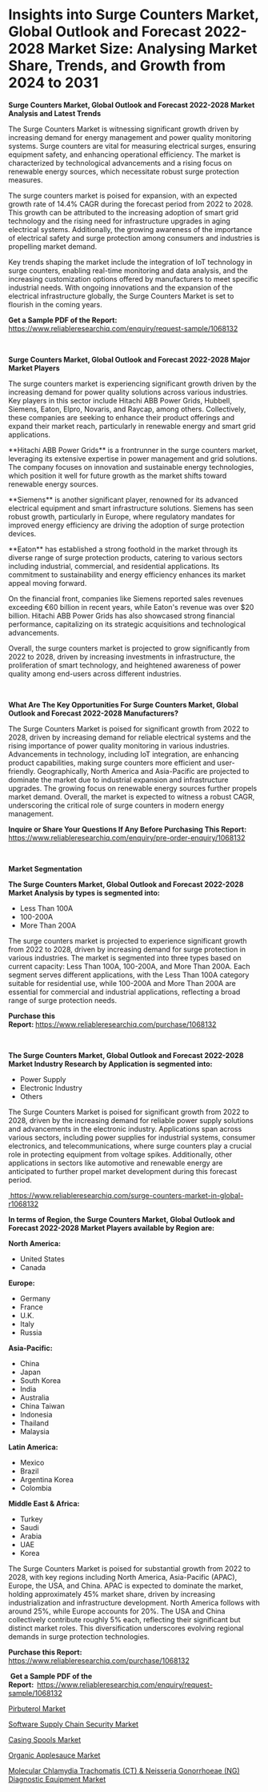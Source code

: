<p><h1>Insights into Surge Counters Market, Global Outlook and Forecast 2022-2028 Market Size: Analysing Market Share, Trends, and Growth from 2024 to 2031</h1></p><p><strong>Surge Counters Market, Global Outlook and Forecast 2022-2028 Market Analysis and Latest Trends</strong></p>
<p><p>The Surge Counters Market is witnessing significant growth driven by increasing demand for energy management and power quality monitoring systems. Surge counters are vital for measuring electrical surges, ensuring equipment safety, and enhancing operational efficiency. The market is characterized by technological advancements and a rising focus on renewable energy sources, which necessitate robust surge protection measures.</p><p>The surge counters market is poised for expansion, with an expected growth rate of 14.4% CAGR during the forecast period from 2022 to 2028. This growth can be attributed to the increasing adoption of smart grid technology and the rising need for infrastructure upgrades in aging electrical systems. Additionally, the growing awareness of the importance of electrical safety and surge protection among consumers and industries is propelling market demand.</p><p>Key trends shaping the market include the integration of IoT technology in surge counters, enabling real-time monitoring and data analysis, and the increasing customization options offered by manufacturers to meet specific industrial needs. With ongoing innovations and the expansion of the electrical infrastructure globally, the Surge Counters Market is set to flourish in the coming years.</p></p>
<p><strong>Get a Sample PDF of the Report:&nbsp;</strong> <a href="https://www.reliableresearchiq.com/enquiry/request-sample/1068132?utm_campaign=1141&utm_medium=2&utm_source=Github&utm_content=ia&utm_term=04122024&utm_id=surge-counters-market-global-outlook-and-forecast-2022-2028">https://www.reliableresearchiq.com/enquiry/request-sample/1068132</a></p>
<p>&nbsp;</p>
<p><strong>Surge Counters Market, Global Outlook and Forecast 2022-2028 Major Market Players</strong></p>
<p><p>The surge counters market is experiencing significant growth driven by the increasing demand for power quality solutions across various industries. Key players in this sector include Hitachi ABB Power Grids, Hubbell, Siemens, Eaton, Elpro, Novaris, and Raycap, among others. Collectively, these companies are seeking to enhance their product offerings and expand their market reach, particularly in renewable energy and smart grid applications.</p><p>**Hitachi ABB Power Grids** is a frontrunner in the surge counters market, leveraging its extensive expertise in power management and grid solutions. The company focuses on innovation and sustainable energy technologies, which position it well for future growth as the market shifts toward renewable energy sources. </p><p>**Siemens** is another significant player, renowned for its advanced electrical equipment and smart infrastructure solutions. Siemens has seen robust growth, particularly in Europe, where regulatory mandates for improved energy efficiency are driving the adoption of surge protection devices.</p><p>**Eaton** has established a strong foothold in the market through its diverse range of surge protection products, catering to various sectors including industrial, commercial, and residential applications. Its commitment to sustainability and energy efficiency enhances its market appeal moving forward.</p><p>On the financial front, companies like Siemens reported sales revenues exceeding €60 billion in recent years, while Eaton's revenue was over $20 billion. Hitachi ABB Power Grids has also showcased strong financial performance, capitalizing on its strategic acquisitions and technological advancements.</p><p>Overall, the surge counters market is projected to grow significantly from 2022 to 2028, driven by increasing investments in infrastructure, the proliferation of smart technology, and heightened awareness of power quality among end-users across different industries.</p></p>
<p>&nbsp;</p>
<p><strong>What Are The Key Opportunities For Surge Counters Market, Global Outlook and Forecast 2022-2028 Manufacturers?</strong></p>
<p><p>The Surge Counters Market is poised for significant growth from 2022 to 2028, driven by increasing demand for reliable electrical systems and the rising importance of power quality monitoring in various industries. Advancements in technology, including IoT integration, are enhancing product capabilities, making surge counters more efficient and user-friendly. Geographically, North America and Asia-Pacific are projected to dominate the market due to industrial expansion and infrastructure upgrades. The growing focus on renewable energy sources further propels market demand. Overall, the market is expected to witness a robust CAGR, underscoring the critical role of surge counters in modern energy management.</p></p>
<p><strong>Inquire or Share Your Questions If Any Before Purchasing This Report:</strong> <a href="https://www.reliableresearchiq.com/enquiry/pre-order-enquiry/1068132?utm_campaign=1141&utm_medium=2&utm_source=Github&utm_content=ia&utm_term=04122024&utm_id=surge-counters-market-global-outlook-and-forecast-2022-2028">https://www.reliableresearchiq.com/enquiry/pre-order-enquiry/1068132</a></p>
<p>&nbsp;</p>
<p><strong>Market Segmentation</strong></p>
<p><strong>The Surge Counters Market, Global Outlook and Forecast 2022-2028 Market Analysis by types is segmented into:</strong></p>
<p><ul><li>Less Than 100A</li><li>100-200A</li><li>More Than 200A</li></ul></p>
<p><p>The surge counters market is projected to experience significant growth from 2022 to 2028, driven by increasing demand for surge protection in various industries. The market is segmented into three types based on current capacity: Less Than 100A, 100-200A, and More Than 200A. Each segment serves different applications, with the Less Than 100A category suitable for residential use, while 100-200A and More Than 200A are essential for commercial and industrial applications, reflecting a broad range of surge protection needs.</p></p>
<p><strong>Purchase this Report:&nbsp;</strong><a href="https://www.reliableresearchiq.com/purchase/1068132?utm_campaign=1141&utm_medium=2&utm_source=Github&utm_content=ia&utm_term=04122024&utm_id=surge-counters-market-global-outlook-and-forecast-2022-2028">https://www.reliableresearchiq.com/purchase/1068132</a></p>
<p>&nbsp;</p>
<p><strong>The Surge Counters Market, Global Outlook and Forecast 2022-2028 Market Industry Research by Application is segmented into:</strong></p>
<p><ul><li>Power Supply</li><li>Electronic Industry</li><li>Others</li></ul></p>
<p><p>The Surge Counters Market is poised for significant growth from 2022 to 2028, driven by the increasing demand for reliable power supply solutions and advancements in the electronic industry. Applications span across various sectors, including power supplies for industrial systems, consumer electronics, and telecommunications, where surge counters play a crucial role in protecting equipment from voltage spikes. Additionally, other applications in sectors like automotive and renewable energy are anticipated to further propel market development during this forecast period.</p></p>
<p><a href="https://www.reliableresearchiq.com/surge-counters-market-in-global-r1068132?utm_campaign=1141&utm_medium=2&utm_source=Github&utm_content=ia&utm_term=04122024&utm_id=surge-counters-market-global-outlook-and-forecast-2022-2028">&nbsp;https://www.reliableresearchiq.com/surge-counters-market-in-global-r1068132</a></p>
<p><strong>In terms of Region, the Surge Counters Market, Global Outlook and Forecast 2022-2028 Market Players available by Region are:</strong></p>
<p>
    <p> <strong> North America: </strong>
        <ul>
            <li>United States</li>
            <li>Canada</li>
        </ul>
        </p> 
    <p> <strong> Europe: </strong>
        <ul>
            <li>Germany</li>
            <li>France</li>
            <li>U.K.</li>
            <li>Italy</li>
            <li>Russia</li>
        </ul>
        </p> 
    <p> <strong> Asia-Pacific: </strong>
        <ul>
            <li>China</li>
            <li>Japan</li>
            <li>South Korea</li>
            <li>India</li>
            <li>Australia</li>
            <li>China Taiwan</li>
            <li>Indonesia</li>
            <li>Thailand</li>
            <li>Malaysia</li>
        </ul>
        </p> 
    <p> <strong> Latin America: </strong>
        <ul>
            <li>Mexico</li>
            <li>Brazil</li>
            <li>Argentina Korea</li>
            <li>Colombia</li>
        </ul>
        </p> 
    <p> <strong> Middle East & Africa: </strong>
        <ul>
            <li>Turkey</li>
            <li>Saudi</li>
            <li>Arabia</li>
            <li>UAE</li>
            <li>Korea</li>
        </ul>
    </p>
    </p>
<p><p>The Surge Counters Market is poised for substantial growth from 2022 to 2028, with key regions including North America, Asia-Pacific (APAC), Europe, the USA, and China. APAC is expected to dominate the market, holding approximately 45% market share, driven by increasing industrialization and infrastructure development. North America follows with around 25%, while Europe accounts for 20%. The USA and China collectively contribute roughly 5% each, reflecting their significant but distinct market roles. This diversification underscores evolving regional demands in surge protection technologies.</p></p>
<p><strong>Purchase this Report: </strong><a href="https://www.reliableresearchiq.com/purchase/1068132?utm_campaign=1141&utm_medium=2&utm_source=Github&utm_content=ia&utm_term=04122024&utm_id=surge-counters-market-global-outlook-and-forecast-2022-2028">https://www.reliableresearchiq.com/purchase/1068132</a></p>
<p>&nbsp;<strong>Get a Sample PDF of the Report:&nbsp;&nbsp;</strong><a href="https://www.reliableresearchiq.com/enquiry/request-sample/1068132?utm_campaign=1141&utm_medium=2&utm_source=Github&utm_content=ia&utm_term=04122024&utm_id=surge-counters-market-global-outlook-and-forecast-2022-2028">https://www.reliableresearchiq.com/enquiry/request-sample/1068132</a></p>
<p><strong></strong></p>
<p><p><a href="https://www.linkedin.com/pulse/insight-pirbuterol-market-size-expected-cagr-6-from-2024-2031-pythe?utm_campaign=1141&utm_medium=2&utm_source=Github&utm_content=ia&utm_term=04122024&utm_id=surge-counters-market-global-outlook-and-forecast-2022-2028">Pirbuterol Market</a></p><p><a href="https://issuu.com/reportprime-2/docs/software-supply-chain-security-market-size-2030.pp?utm_campaign=1141&utm_medium=2&utm_source=Github&utm_content=ia&utm_term=04122024&utm_id=surge-counters-market-global-outlook-and-forecast-2022-2028">Software Supply Chain Security Market</a></p><p><a href="https://www.linkedin.com/pulse/foreign-opportunities-market-dynamics-casing-spools-insights-growth-bt4lf?utm_campaign=1141&utm_medium=2&utm_source=Github&utm_content=ia&utm_term=04122024&utm_id=surge-counters-market-global-outlook-and-forecast-2022-2028">Casing Spools Market</a></p><p><a href="https://www.linkedin.com/pulse/organic-applesauce-market-report-in-depth-analysis-industry-r4bff?utm_campaign=1141&utm_medium=2&utm_source=Github&utm_content=ia&utm_term=04122024&utm_id=surge-counters-market-global-outlook-and-forecast-2022-2028">Organic Applesauce Market</a></p><p><a href="https://issuu.com/reportprime-2/docs/molecular-chlamydia-trachomatis-ct-neisseria-gonor?utm_campaign=1141&utm_medium=2&utm_source=Github&utm_content=ia&utm_term=04122024&utm_id=surge-counters-market-global-outlook-and-forecast-2022-2028">Molecular Chlamydia Trachomatis (CT) & Neisseria Gonorrhoeae (NG) Diagnostic Equipment Market</a></p></p>